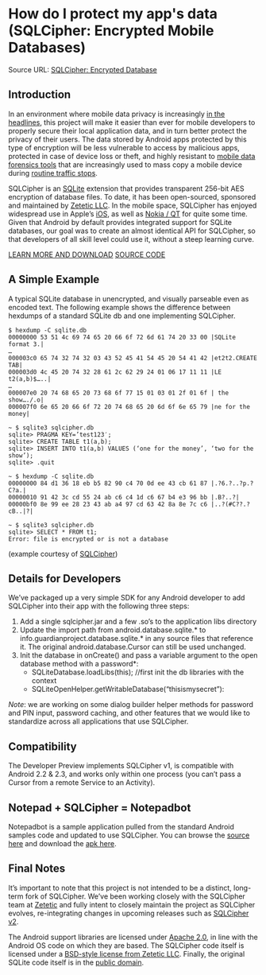 # How do I protect my app's data (SQLCipher: Encrypted Mobile Databases)
Source URL: [SQLCipher: Encrypted Database](https://guardianproject.info/code/sqlcipher)

## Introduction
In an environment where mobile data privacy is increasingly [in the headlines](http://www.reuters.com/article/2011/05/08/us-privacy-congress-idUSTRE7471SA20110508), this project will make it easier than ever for mobile developers to properly secure their local application data, and in turn better protect the privacy of their users. The data stored by Android apps protected by this type of encryption will be less vulnerable to access by malicious apps, protected in case of device loss or theft, and highly resistant to [mobile data forensics tools](http://www.cellebrite.com/) that are increasingly used to mass copy a mobile device during [routine traffic stops](http://www.thenewspaper.com/news/34/3458.asp).

SQLCipher is an [SQLite](http://sqlite.org/) extension that provides transparent 256-bit AES encryption of database files. To date, it has been open-sourced, sponsored and maintained by [Zetetic LLC](http://zetetic.net/). In the mobile space, SQLCipher has enjoyed widespread use in Apple’s [iOS](http://sqlcipher.net/documentation/ios.html), as well as [Nokia / QT](http://www.qtcentre.org/wiki/index.php?title=Building_QSQLITE_driver_with_AES-256_encryption_support) for quite some time. Given that Android by default provides integrated support for SQLite databases, our goal was to create an almost identical API for SQLCipher, so that developers of all skill level could use it, without a steep learning curve.

[LEARN MORE AND DOWNLOAD](http://sqlcipher.net/open-source/)
[SOURCE CODE](https://github.com/sqlcipher/android-database-sqlcipher)

## A Simple Example
A typical SQLite database in unencrypted, and visually parseable even as encoded text. The following example shows the difference between hexdumps of a standard SQLite db and one implementing SQLCipher.

```
$ hexdump -C sqlite.db
00000000 53 51 4c 69 74 65 20 66 6f 72 6d 61 74 20 33 00 |SQLite format 3.|
…
000003c0 65 74 32 74 32 03 43 52 45 41 54 45 20 54 41 42 |et2t2.CREATE TAB|
000003d0 4c 45 20 74 32 28 61 2c 62 29 24 01 06 17 11 11 |LE t2(a,b)$…..|
…
000007e0 20 74 68 65 20 73 68 6f 77 15 01 03 01 2f 01 6f | the show…./.o|
000007f0 6e 65 20 66 6f 72 20 74 68 65 20 6d 6f 6e 65 79 |ne for the money|

~ $ sqlite3 sqlcipher.db
sqlite> PRAGMA KEY=’test123′;
sqlite> CREATE TABLE t1(a,b);
sqlite> INSERT INTO t1(a,b) VALUES (‘one for the money’, ‘two for the show’);
sqlite> .quit

~ $ hexdump -C sqlite.db
00000000 84 d1 36 18 eb b5 82 90 c4 70 0d ee 43 cb 61 87 |.?6.?..?p.?C?a.|
00000010 91 42 3c cd 55 24 ab c6 c4 1d c6 67 b4 e3 96 bb |.B?..?|
00000bf0 8e 99 ee 28 23 43 ab a4 97 cd 63 42 8a 8e 7c c6 |..?(#C??.?cB..|?|

~ $ sqlite3 sqlcipher.db
sqlite> SELECT * FROM t1;
Error: file is encrypted or is not a database
```

(example courtesy of [SQLCipher](http://sqlcipher.net/design))


## Details for Developers
We’ve packaged up a very simple SDK for any Android developer to add SQLCipher into their app with the following three steps:

1. Add a single sqlcipher.jar and a few .so’s to the application libs directory
1. Update the import path from android.database.sqlite.* to info.guardianproject.database.sqlite.* in any source files that reference it. The original android.database.Cursor can still be used unchanged.
1. Init the database in onCreate() and pass a variable argument to the open database method with a password*:
   - SQLiteDatabase.loadLibs(this); //first init the db libraries with the context
   - SQLiteOpenHelper.getWritableDatabase(“thisismysecret”):

*Note*: we are working on some dialog builder helper methods for password and PIN input, password caching, and other features that we would like to standardize across all applications that use SQLCipher.

## Compatibility
The Developer Preview implements SQLCipher v1, is compatible with Android 2.2 & 2.3, and works only within one process (you can’t pass a Cursor from a remote Service to an Activity).

## Notepad + SQLCipher = Notepadbot
Notepadbot is a sample application pulled from the standard Android samples code and updated to use SQLCipher. You can browse the [source here](https://github.com/guardianproject/notepadbot) and download the [apk here](https://github.com/guardianproject/notepadbot/Notepadbot-0.0.1c-dev.apk/qr_code).

## Final Notes
It’s important to note that this project is not intended to be a distinct, long-term fork of SQLCipher. We’ve been working closely with the SQLCipher team at [Zetetic](http://zetetic.net/) and fully intent to closely maintain the project as SQLCipher evolves, re-integrating changes in upcoming releases such as [SQLCipher v2](https://github.com/sjlombardo/sqlcipher/tree/v2beta).

The Android support libraries are licensed under [Apache 2.0](https://github.com/guardianproject/android-database-sqlcipher/blob/master/LICENSE), in line with the Android OS code on which they are based. The SQLCipher code itself is licensed under a [BSD-style license from Zetetic LLC](https://github.com/guardianproject/android-database-sqlcipher/blob/master/SQLCIPHER_LICENSE). Finally, the original SQLite code itself is in the [public domain](http://www.sqlite.org/copyright.html).